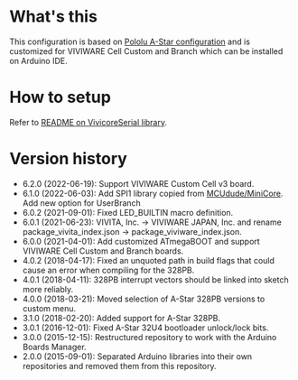 # What's this
This configuration is based on [Pololu A-Star configuration](https://github.com/pololu/a-star) and is customized for VIVIWARE Cell Custom and Branch which can be installed on Arduino IDE.

# How to setup
Refer to [README on VivicoreSerial library](https://github.com/vivitainc/VivicoreSerial#how-to-setup).

# Version history
- 6.2.0 (2022-06-19): Support VIVIWARE Custom Cell v3 board.
- 6.1.0 (2022-06-03): Add SPI1 library copied from [MCUdude/MiniCore](https://github.com/MCUdude/MiniCore).
                      Add new option for UserBranch
- 6.0.2 (2021-09-01): Fixed LED_BUILTIN macro definition.
- 6.0.1 (2021-06-23): VIVITA, Inc. -> VIVIWARE JAPAN, Inc.
                      and rename package_vivita_index.json -> package_viviware_index.json.
- 6.0.0 (2021-04-01): Add customized ATmegaBOOT
                      and support VIVIWARE Cell Custom and Branch boards.
- 4.0.2 (2018-04-17): Fixed an unquoted path in build flags that could cause an
                      error when compiling for the 328PB.
- 4.0.1 (2018-04-11): 328PB interrupt vectors should be linked into sketch more
                      reliably.
- 4.0.0 (2018-03-21): Moved selection of A-Star 328PB versions to custom menu.
- 3.1.0 (2018-02-20): Added support for A-Star 328PB.
- 3.0.1 (2016-12-01): Fixed A-Star 32U4 bootloader unlock/lock bits.
- 3.0.0 (2015-12-15): Restructured repository to work with the Arduino Boards
                      Manager.
- 2.0.0 (2015-09-01): Separated Arduino libraries into their own repositories
                      and removed them from this repository.
